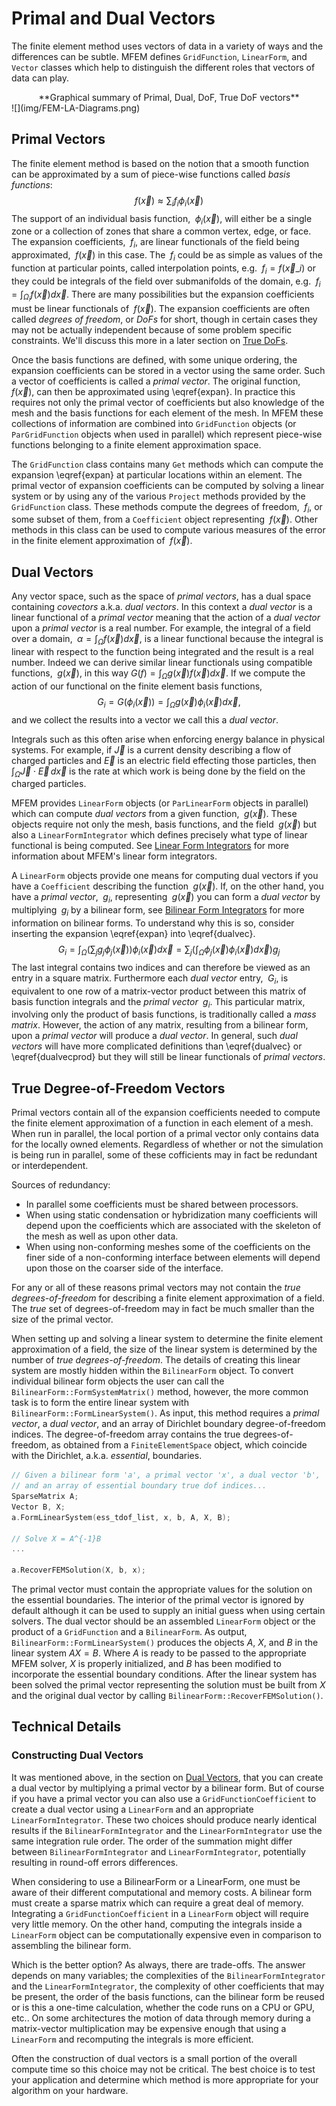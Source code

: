 # Primal and Dual Vectors

The finite element method uses vectors of data in a variety of ways and the
differences can be subtle.  MFEM defines `GridFunction`, `LinearForm`, and
`Vector` classes which help to distinguish the different roles that vectors of
data can play.

<center>**Graphical summary of Primal, Dual, DoF, True DoF vectors**</center>
![](img/FEM-LA-Diagrams.png)

## Primal Vectors

The finite element method is based on the notion that a smooth function can be
approximated by a sum of piece-wise functions called *basis functions*:
$$f(\vec{x})\approx\sum_i f_i \phi_i(\vec{x}) \label{expan}$$
The support of an individual basis function, $\;\phi_i(\vec{x})$, will either be
a single zone or a collection of zones that share a common vertex, edge, or
face.  The expansion coefficients, $\;f_i$, are linear functionals of the field
being approximated, $\;f(\vec{x})$ in this case.  The $\;f_i$ could be as simple
as values of the function at particular points, called interpolation points,
e.g. $\;f_i=f(\vec{x}\_i)$ or they could be integrals of the field over
submanifolds of the domain, e.g. $\;f_i = \int_{\Omega_i}f(\vec{x})d\vec{x}$.
There are many possibilities but the expansion coefficients must be linear
functionals of $\;f(\vec{x})$.  The expansion coefficients are often called
*degrees of freedom*, or *DoFs* for short, though in certain cases they may
not be actually independent because of some problem specific constraints.
We'll discuss this more in a later section on
[True DoFs](pri-dual-vec.md#true-degree-of-freedom-vectors).

Once the basis functions are defined, with some unique ordering, the expansion
coefficients can be stored in a vector using the same order.  Such a vector of
coefficients is called a *primal vector*.  The original function,
$\;f(\vec{x})$, can then be approximated using \eqref{expan}.  In practice this
requires not only the primal vector of coefficients but also knowledge of the
mesh and the basis functions for each element of the mesh.  In MFEM these
collections of information are combined into `GridFunction` objects (or
`ParGridFunction` objects when used in parallel) which represent piece-wise
functions belonging to a finite element approximation space.

The `GridFunction` class contains many `Get` methods which can compute the
expansion \eqref{expan} at particular locations within an element.  The primal
vector of expansion coefficients can be computed by solving a linear system or
by using any of the various `Project` methods provided by the `GridFunction`
class. These methods compute the degrees of freedom, $\;f_i$, or some subset
of them, from a `Coefficient` object representing $\;f(\vec{x})$.
Other methods in this class can be used to compute  various measures of the
error in the finite element approximation of $\;f(\vec{x})$.

## Dual Vectors

Any vector space, such as the space of *primal vectors*, has a dual space
containing *covectors* a.k.a. *dual vectors*.  In this context a *dual vector*
is a linear functional of a *primal vector* meaning that the action of a
*dual vector* upon a *primal vector* is a real number.  For example, the
integral of a field over a domain,
$\;\alpha=\int_\Omega f(\vec{x})d\vec{x}$, is a linear functional because the
integral is linear with respect to the function being integrated and the result
is a real number.  Indeed we can derive similar linear functionals using
compatible functions, $\;g(\vec{x})$, in this way
$G(f)=\int_\Omega g(\vec{x})f(\vec{x})d\vec{x}$. If we compute the action of our
functional on the finite element basis functions,
$$G_i=G(\phi_i(\vec{x})) =
\int_\Omega g(\vec{x})\phi_i(\vec{x})d\vec{x}\label{dualvec},$$
and we collect the results into a vector we call this a *dual vector*.

Integrals such as this often arise when enforcing energy balance in physical
systems. For example, if $\vec{J}$ is a current density describing a flow of
charged particles and $\vec{E}$ is an electric field effecting those particles,
then $\int_\Omega\vec{J}\cdot\vec{E}\,d\vec{x}$ is the rate at which work is
being done by the field on the charged particles.

MFEM provides `LinearForm` objects (or `ParLinearForm` objects in parallel)
which can compute *dual vectors* from a given function, $\;g(\vec{x})$.  These
objects require not only the mesh, basis functions, and the field
$\;g(\vec{x})$ but also a `LinearFormIntegrator` which defines precisely what
type of linear functional is being computed.
See [Linear Form Integrators](lininteg.md) for more information about MFEM's
linear form integrators.

A `LinearForm` objects provide one means for computing dual vectors if you have
a `Coefficient` describing the function $\;g(\vec{x})$.  If, on the other hand,
you have a *primal vector*, $\;g_i$, representing $\;g(\vec{x})$ you can form a
*dual vector* by multiplying $\;g_i$ by a bilinear form,
see [Bilinear Form Integrators](bilininteg.md) for more information on
bilinear forms.  To understand why this is so, consider inserting the expansion
\eqref{expan} into \eqref{dualvec}.
$$
G_i=\int_\Omega \left(\sum_j g_j \phi_j(\vec{x})\right)\phi_i(\vec{x})d\vec{x}
= \sum_j \left(\int_\Omega \phi_j(\vec{x})\phi_i(\vec{x})d\vec{x}\right)g_j
\label{dualvecprod}$$
The last integral contains two indices and can therefore be viewed as an entry
in a square matrix.  Furthermore each *dual vector* entry, $\;G_i$, is
equivalent to one row of a matrix-vector product between this matrix of basis
function integrals and the *primal vector* $\;g_i$.  This particular matrix,
involving only the product of basis functions, is traditionally called a
*mass matrix*. However, the action of any matrix, resulting from a bilinear
form, upon a *primal vector* will produce a *dual vector*.  In general, such
*dual vectors* will have more complicated definitions than \eqref{dualvec} or
\eqref{dualvecprod} but they will still be linear functionals of *primal
vectors*.

## True Degree-of-Freedom Vectors

Primal vectors contain all of the expansion coefficients needed to compute the
finite element approximation of a function in each element of a mesh.  When run
in parallel, the local portion of a primal vector only contains data for the
locally owned elements.  Regardless of whether or not the simulation is being
run in parallel, some of these cofficients may in fact be redundant or
interdependent.

Sources of redundancy:

- In parallel some coefficients must be shared between processors.
- When using static condensation or hybridization many coefficients will
  depend upon the coefficients which are associated with the skeleton of the
  mesh as well as upon other data.
- When using non-conforming meshes some of the coefficients on the finer side
  of a non-conforming interface between elements will depend upon those on the
  coarser side of the interface.

For any or all of these reasons primal vectors may not contain the *true
degrees-of-freedom* for describing a finite element approximation of a field.
The *true* set of degrees-of-freedom may in fact be much smaller than the size
of the primal vector.

When setting up and solving a linear system to determine the finite element
approximation of a field, the size of the linear system is determined by the
number of *true degrees-of-freedom*.  The details of creating this linear
system are mostly hidden within the `BilinearForm` object. To convert
individual bilinear form objects the user can call the
`BilinearForm::FormSystemMatrix()` method, however, the more common task is to
form the entire linear system with `BilinearForm::FormLinearSystem()`.  As
input, this method requires a *primal vector*, a *dual vector*, and an array of
Dirichlet boundary degree-of-freedom indices.  The degree-of-freedom array
contains the true degrees-of-freedom, as obtained from a `FiniteElementSpace`
object, which coincide with the Dirichlet, a.k.a. *essential*, boundaries.
```c++
// Given a bilinear form 'a', a primal vector 'x', a dual vector 'b',
// and an array of essential boundary true dof indices...
SparseMatrix A;
Vector B, X;
a.FormLinearSystem(ess_tdof_list, x, b, A, X, B);

// Solve X = A^{-1}B
...

a.RecoverFEMSolution(X, b, x);
```
The primal vector
must contain the appropriate values for the solution on the essential
boundaries.  The interior of the primal vector is ignored by default although
it can be used to supply an initial guess when using certain solvers.  The dual
vector should be an assembled `LinearForm` object or the product of a
`GridFunction` and a `BilinearForm`.  As output,
`BilinearForm::FormLinearSystem()` produces the objects $A$, $X$, and $B$ in
the linear system $A X=B$.  Where $A$ is ready to be passed to the appropriate
MFEM solver, $X$ is properly initialized, and $B$ has been modified to
incorporate the essential boundary conditions.  After the linear system has
been solved the primal vector representing the solution must be built from $X$
and the original dual vector by calling `BilinearForm::RecoverFEMSolution()`.

## Technical Details

### Constructing Dual Vectors

It was mentioned above, in the section on
[Dual Vectors](pri-dual-vec.md#dual-vectors), that you can create a dual vector
by multiplying a primal vector by a bilinear form.  But of course if you have a
primal vector you can also use a `GridFunctionCoefficient` to create a dual
vector using a `LinearForm` and an appropriate `LinearFormIntegrator`.  These
two choices should produce nearly identical results if the
`BilinearFormIntegrator` and the `LinearFormIntegrator` use the same
integration rule order.  The order of the summation might differ between
`BilinearFormIntegrator` and `LinearFormIntegrator`, potentially resulting in
round-off errors differences.

When considering to use a BilinearForm or a LinearForm, one must be aware of
their different computational and memory costs. A bilinear form must create a
sparse matrix which can require a great deal of memory.  Integrating a
`GridFunctionCoefficient` in a `LinearForm` object will require very little
memory.  On the other hand, computing the integrals inside a `LinearForm`
object can be computationally expensive even in comparison to assembling the
bilinear form.

Which is the better option?  As always, there are trade-offs.  The answer
depends on many variables; the complexities of the `BilinearFormIntegrator` and
the `LinearFormIntegrator`, the complexity of other coefficients that may be
present, the order of the basis functions, can the bilinear form be reused or
is this a one-time calculation, whether the code runs on a CPU or GPU, etc.. On
some architectures the motion of data through memory during a matrix-vector
multiplication may be expensive enough that using a `LinearForm` and
recomputing the integrals is more efficient.

Often the construction of dual vectors is a small portion of the overall
compute time so this choice may not be critical.  The best choice is to test
your application and determine which method is more appropriate for your
algorithm on your hardware.

<script type="text/x-mathjax-config">MathJax.Hub.Config({TeX: {equationNumbers: {autoNumber: "all"}}, tex2jax: {inlineMath: [['$','$']]}});</script>
<script type="text/javascript" src="https://cdnjs.cloudflare.com/ajax/libs/mathjax/2.7.2/MathJax.js?config=TeX-AMS_HTML"></script>
